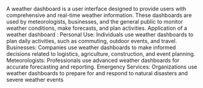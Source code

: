 A weather dashboard is a user interface designed to provide users with comprehensive and real-time weather information. These dashboards are used by meteorologists, businesses, and the general public to monitor weather conditions, make forecasts, and plan activities.
Application of a weather dashboard :
Personal Use: Individuals use weather dashboards to plan daily activities, such as commuting, outdoor events, and travel.
Businesses: Companies use weather dashboards to make informed decisions related to logistics, agriculture, construction, and event planning.
Meteorologists: Professionals use advanced weather dashboards for accurate forecasting and reporting.
Emergency Services: Organizations use weather dashboards to prepare for and respond to natural disasters and severe weather events
